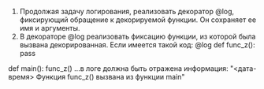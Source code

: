 1. Продолжая задачу логирования, реализовать декоратор @log, фиксирующий обращение к декорируемой функции. Он сохраняет ее имя и аргументы.
2. В декораторе @log реализовать фиксацию функции, из которой была вызвана декорированная. Если имеется такой код:
@log
def func_z():
 pass

def main():
 func_z()
...в логе должна быть отражена информация:
"<дата-время> Функция func_z() вызвана из функции main"
